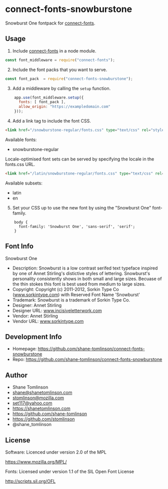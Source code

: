 # connect-fonts-snowburstone

Snowburst One fontpack for [connect-fonts](https://github.com/shane-tomlinson/connect-fonts).

## Usage

1. Include [connect-fonts](https://github.com/shane-tomlinson/connect-fonts) in a node module.
```js
const font_middleware = require("connect-fonts");
```

2. Include the font packs that you want to serve.
```js
const font_pack  = require("connect-fonts-snowburstone");
```

3. Add a middleware by calling the `setup` function.
```js
    app.use(font_middleware.setup({
      fonts: [ font_pack ],
      allow_origin: "https://exampledomain.com"
    }));
```

4. Add a link tag to include the font CSS.
```html
<link href="/snowburstone-regular/fonts.css" type="text/css" rel="stylesheet"/ >
```


Available fonts:
* snowburstone-regular

Locale-optimised font sets can be served by specifying the locale in the fonts.css URL.
```html
<link href="/latin/snowburstone-regular/fonts.css" type="text/css" rel="stylesheet"/ >
```

Available subsets:
* latin
* en

5. Set your CSS up to use the new font by using the "Snowburst One" font-family.
```
    body {
      font-family: 'Snowburst One', 'sans-serif', 'serif';
    }
```

## Font Info
Snowburst One

* Description: Snowburst is a low contrast serifed text typeface inspired by one of Annet Stirling's distictive styles of lettering. Snowburst's personality consistently shows in both small and large sizes. Becuase of the thin stokes this font is best used from medium to large sizes.
* Copyright: Copyright (c) 2011-2012, Sorkin Type Co (www.sorkintype.com)with Reserved Font Name 'Snowburst'
* Trademark: Snowburst is a trademark of Sorkin Type Co.
* Designer: Annet Stirling
* Designer URL: www.incisiveletterwork.com 
* Vendor: Annet Stirling
* Vendor URL: www.sorkintype.com

## Development Info
* Homepage: https://github.com/shane-tomlinson/connect-fonts-snowburstone
* Repo: https://github.com/shane-tomlinson/connect-fonts-snowburstone

## Author
* Shane Tomlinson
* shane@shanetomlinson.com
* stomlinson@mozilla.com
* set117@yahoo.com
* https://shanetomlinson.com
* https://github.com/shane-tomlinson
* https://github.com/stomlinson
* @shane_tomlinson


## License

Software: Licenced under version 2.0 of the MPL

  https://www.mozilla.org/MPL/

Fonts: Licensed under version 1.1 of the SIL Open Font License

  http://scripts.sil.org/OFL

